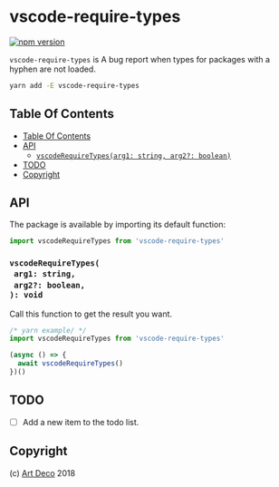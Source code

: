 # vscode-require-types

[![npm version](https://badge.fury.io/js/vscode-require-types.svg)](https://npmjs.org/package/vscode-require-types)

`vscode-require-types` is A bug report when types for packages with a hyphen are not loaded.

```sh
yarn add -E vscode-require-types
```

## Table Of Contents

- [Table Of Contents](#table-of-contents)
- [API](#api)
  * [`vscodeRequireTypes(arg1: string, arg2?: boolean)`](#mynewpackagearg1-stringarg2-boolean-void)
- [TODO](#todo)
- [Copyright](#copyright)

## API

The package is available by importing its default function:

```js
import vscodeRequireTypes from 'vscode-require-types'
```

### `vscodeRequireTypes(`<br/>&nbsp;&nbsp;`arg1: string,`<br/>&nbsp;&nbsp;`arg2?: boolean,`<br/>`): void`

Call this function to get the result you want.

```js
/* yarn example/ */
import vscodeRequireTypes from 'vscode-require-types'

(async () => {
  await vscodeRequireTypes()
})()
```

## TODO

- [ ] Add a new item to the todo list.

## Copyright

(c) [Art Deco][1] 2018

[1]: https://artdeco.bz
